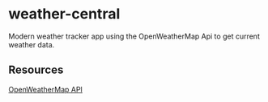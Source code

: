 # weather-central
Modern weather tracker app using the OpenWeatherMap Api to get current weather data.



## Resources
[OpenWeatherMap API](https://openweathermap.org/)
